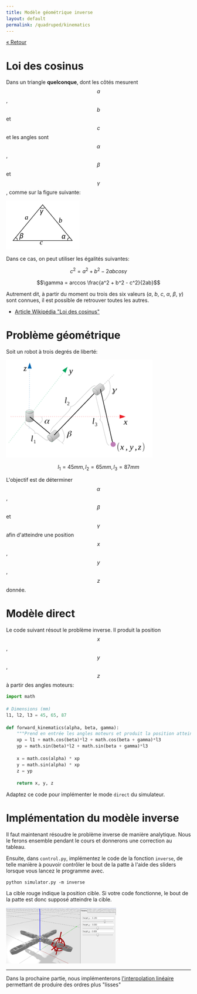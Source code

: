```yaml
---
title: Modèle géométrique inverse
layout: default
permalink: /quadruped/kinematics
---
```


[&laquo; Retour](/quadruped/)


# Loi des cosinus

Dans un triangle **quelconque**, dont les côtés mesurent $$a$$, $$b$$ et $$c$$ et les angles sont $$\alpha$$, $$\beta$$
et $$\gamma$$, comme sur la figure suivante:

<div class="text-center">
<img src="/quadruped/img/al-kashi.svg" width=200>
</div>

Dans ce cas, on peut utiliser les égalités suivantes:

$$c^2 = a^2 + b^2 - 2ab cos \gamma$$

$$\gamma = arccos \frac{a^2 + b^2 - c^2}{2ab}$$

Autrement dit, à partir du moment ou trois des six valeurs ($a$, $b$, $c$, $\alpha$, $\beta$, $\gamma$) sont connues, il est possible de retrouver toutes les autres.
    
* [Article Wikipédia "Loi des cosinus"](https://fr.wikipedia.org/wiki/Loi_des_cosinus)

# Problème géométrique

Soit un robot à trois degrés de liberté:

<div class="text-center">
<img src="/quadruped/img/rrr.png" width=400>
</div>

$$l_1 = 45 mm, l_2 = 65 mm, l_3 = 87 mm$$

L'objectif est de déterminer $$\alpha$$, $$\beta$$ et $$\gamma$$ afin d'atteindre une position $$x$$, $$y$$, $$z$$
donnée.

# Modèle direct

Le code suivant résout le problème inverse. Il produit la position $$x$$, $$y$$, $$z$$ à partir des angles
moteurs:

```python
import math

# Dimensions (mm)
l1, l2, l3 = 45, 65, 87

def forward_kinematics(alpha, beta, gamma):
    """Prend en entrée les angles moteurs et produit la position atteinte"""
    xp = l1 + math.cos(beta)*l2 + math.cos(beta + gamma)*l3
    yp = math.sin(beta)*l2 + math.sin(beta + gamma)*l3
    
    x = math.cos(alpha) * xp 
    y = math.sin(alpha) * xp 
    z = yp
    
    return x, y, z
```

Adaptez ce code pour implémenter le mode `direct` du simulateur.

# Implémentation du modèle inverse

Il faut maintenant résoudre le problème inverse de manière analytique. Nous le ferons ensemble pendant le cours
et donnerons une correction au tableau.

Ensuite, dans `control.py`, implémentez le code de la fonction `inverse`, de telle manière à pouvoir contrôler
le bout de la patte à l'aide des sliders lorsque vous lancez le programme avec.

```
python simulator.py -m inverse
```

La cible rouge indique la position cible. Si votre code fonctionne, le bout de la patte est donc supposé atteindre la cible.

<div class="text-center">
<img src="img/target_xyz.png" width=300 />
</div>

<hr/>

Dans la prochaine partie, nous implémenterons [l'interpolation linéaire](/quadruped/interpolation) permettant
de produire des ordres plus "lisses"
